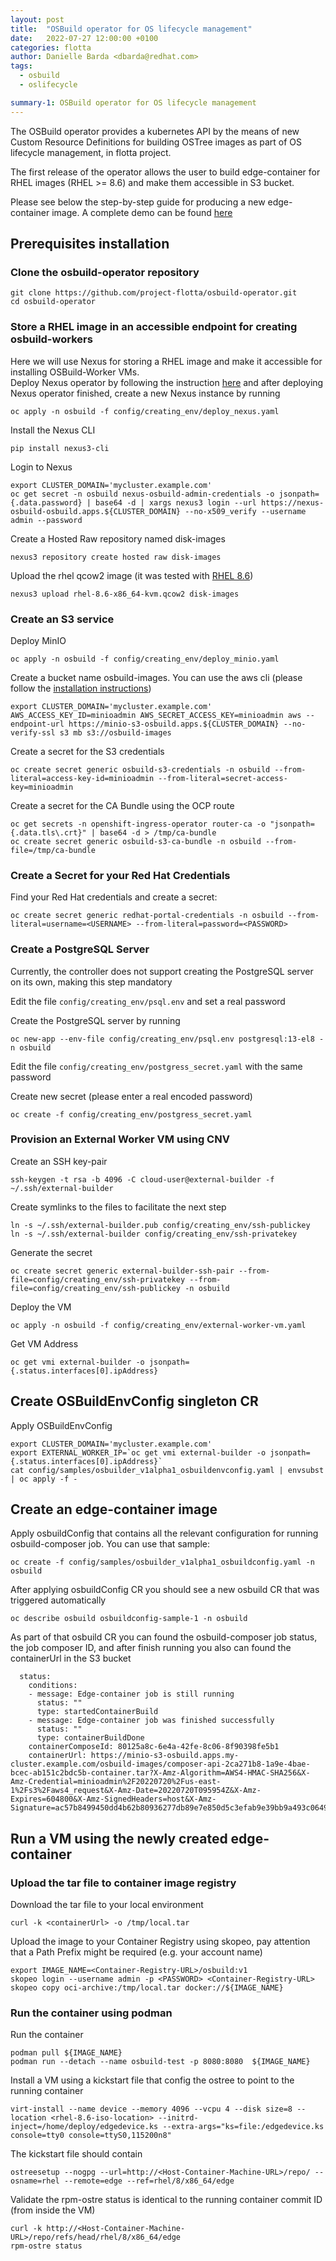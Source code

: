 ```yaml
---
layout: post
title:  "OSBuild operator for OS lifecycle management"
date:   2022-07-27 12:00:00 +0100
categories: flotta
author: Danielle Barda <dbarda@redhat.com>
tags:
  - osbuild
  - oslifecycle 

summary-1: OSBuild operator for OS lifecycle management
---
```


The OSBuild operator provides a kubernetes API by the means of new Custom Resource Definitions for building OSTree images as part of OS lifecycle management,
in flotta project.

The first release of the operator allows the user to build edge-container for RHEL images (RHEL >= 8.6) and make them accessible in S3 bucket.

Please see below the step-by-step guide for producing a new edge-container image.
A complete demo can be found [here](https://www.youtube.com/watch?v=SnNcHToCcDQ)

## Prerequisites installation
### Clone the osbuild-operator repository
```shell
git clone https://github.com/project-flotta/osbuild-operator.git
cd osbuild-operator
```

### Store a RHEL image in an accessible endpoint for creating osbuild-workers
Here we will use Nexus for storing a RHEL image and make it accessible for installing OSBuild-Worker VMs.     
Deploy Nexus operator by following the instruction [here](https://github.com/RedHatGov/nexus-operator#installation) 
and after deploying Nexus operator finished, create a new Nexus instance by running

```shell
oc apply -n osbuild -f config/creating_env/deploy_nexus.yaml
```

Install the Nexus CLI
```shell
pip install nexus3-cli
```

Login to Nexus
```shell
export CLUSTER_DOMAIN='mycluster.example.com'
oc get secret -n osbuild nexus-osbuild-admin-credentials -o jsonpath={.data.password} | base64 -d | xargs nexus3 login --url https://nexus-osbuild-osbuild.apps.${CLUSTER_DOMAIN} --no-x509_verify --username admin --password
```

Create a Hosted Raw repository named disk-images
```shell
nexus3 repository create hosted raw disk-images
```

Upload the rhel qcow2 image (it was tested with [RHEL 8.6](https://access.cdn.redhat.com/content/origin/files/sha256/c9/c9b32bef88d605d754b932aad0140e1955ab9446818c70c4c36ca75d6f442fe9/rhel-8.6-x86_64-kvm.qcow2?user=07786f290529f76887dfea2fc9631d69&_auth_=1659009182_73d2e99e48a4486633a014b63d7e3312))
```shell
nexus3 upload rhel-8.6-x86_64-kvm.qcow2 disk-images
```

### Create an S3 service
Deploy MinIO
```shell
oc apply -n osbuild -f config/creating_env/deploy_minio.yaml

```

Create a bucket name osbuild-images. You can use the aws cli (please follow the [installation instructions](https://docs.aws.amazon.com/cli/latest/userguide/getting-started-install.html))
```shell
export CLUSTER_DOMAIN='mycluster.example.com'
AWS_ACCESS_KEY_ID=minioadmin AWS_SECRET_ACCESS_KEY=minioadmin aws --endpoint-url https://minio-s3-osbuild.apps.${CLUSTER_DOMAIN} --no-verify-ssl s3 mb s3://osbuild-images
```

Create a secret for the S3 credentials
```shell
oc create secret generic osbuild-s3-credentials -n osbuild --from-literal=access-key-id=minioadmin --from-literal=secret-access-key=minioadmin

```
Create a secret for the CA Bundle using the OCP route
```shell
oc get secrets -n openshift-ingress-operator router-ca -o "jsonpath={.data.tls\.crt}" | base64 -d > /tmp/ca-bundle
oc create secret generic osbuild-s3-ca-bundle -n osbuild --from-file=/tmp/ca-bundle

```

### Create a Secret for your Red Hat Credentials

Find your Red Hat credentials and create a secret:
```shell
oc create secret generic redhat-portal-credentials -n osbuild --from-literal=username=<USERNAME> --from-literal=password=<PASSWORD>
```

### Create a PostgreSQL Server
Currently, the controller does not support creating the PostgreSQL server on its own, making this step mandatory

Edit the file `config/creating_env/psql.env` and set a real password

Create the PostgreSQL server by running 
```shell
oc new-app --env-file config/creating_env/psql.env postgresql:13-el8 -n osbuild
```

Edit the file `config/creating_env/postgress_secret.yaml` with the same password

Create new secret (please enter a real encoded password) 
```shell
oc create -f config/creating_env/postgress_secret.yaml
```

### Provision an External Worker VM using CNV
Create an SSH key-pair
```shell
ssh-keygen -t rsa -b 4096 -C cloud-user@external-builder -f ~/.ssh/external-builder
```

Create symlinks to the files to facilitate the next step
```shell
ln -s ~/.ssh/external-builder.pub config/creating_env/ssh-publickey
ln -s ~/.ssh/external-builder config/creating_env/ssh-privatekey
```

Generate the secret
```shell
oc create secret generic external-builder-ssh-pair --from-file=config/creating_env/ssh-privatekey --from-file=config/creating_env/ssh-publickey -n osbuild
```

Deploy the VM
```shell
oc apply -n osbuild -f config/creating_env/external-worker-vm.yaml
```

Get VM Address
```shell
oc get vmi external-builder -o jsonpath={.status.interfaces[0].ipAddress}
```


## Create OSBuildEnvConfig singleton CR ##
Apply OSBuildEnvConfig
```shell
export CLUSTER_DOMAIN='mycluster.example.com'
export EXTERNAL_WORKER_IP=`oc get vmi external-builder -o jsonpath={.status.interfaces[0].ipAddress}`
cat config/samples/osbuilder_v1alpha1_osbuildenvconfig.yaml | envsubst | oc apply -f -
```

## Create an edge-container image ##
Apply osbuildConfig that contains all the relevant configuration for running osbuild-composer job.
You can use that sample:
```shell
oc create -f config/samples/osbuilder_v1alpha1_osbuildconfig.yaml -n osbuild
```

After applying osbuildConfig CR you should see a new osbuild CR that was triggered automatically
```shell
oc describe osbuild osbuildconfig-sample-1 -n osbuild 
```

As part of that osbuild CR you can found the osbuild-composer job status, the job composer ID, and after finish running you also can found the containerUrl in the S3 bucket
```shell
  status:
    conditions:
    - message: Edge-container job is still running
      status: ""
      type: startedContainerBuild
    - message: Edge-container job was finished successfully
      status: ""
      type: containerBuildDone
    containerComposeId: 80125a8c-6e4a-42fe-8c06-8f90398fe5b1
    containerUrl: https://minio-s3-osbuild.apps.my-cluster.example.com/osbuild-images/composer-api-2ca271b8-1a9e-4bae-bcec-ab151c2bdc5b-container.tar?X-Amz-Algorithm=AWS4-HMAC-SHA256&X-Amz-Credential=minioadmin%2F20220720%2Fus-east-1%2Fs3%2Faws4_request&X-Amz-Date=20220720T095954Z&X-Amz-Expires=604800&X-Amz-SignedHeaders=host&X-Amz-Signature=ac57b8499450dd4b62b80936277db89e7e850d5c3efab9e39bb9a493c064921f
```

## Run a VM using the newly created edge-container

### Upload the tar file to container image registry
Download the tar file to your local environment 
```shell
curl -k <containerUrl> -o /tmp/local.tar
```

Upload the image to your Container Registry using skopeo, pay attention that a Path Prefix might be required (e.g. your account name)
```shell
export IMAGE_NAME=<Container-Registry-URL>/osbuild:v1
skopeo login --username admin -p <PASSWORD> <Container-Registry-URL>
skopeo copy oci-archive:/tmp/local.tar docker://${IMAGE_NAME}
```

### Run the container using podman
Run the container
```shell
podman pull ${IMAGE_NAME}
podman run --detach --name osbuild-test -p 8080:8080  ${IMAGE_NAME}
```

Install a VM using a kickstart file that config the ostree to point to the running container
```shell
virt-install --name device --memory 4096 --vcpu 4 --disk size=8 --location <rhel-8.6-iso-location> --initrd-inject=/home/deploy/edgedevice.ks --extra-args="ks=file:/edgedevice.ks console=tty0 console=ttyS0,115200n8"
```

The kickstart file should contain  
```shell
ostreesetup --nogpg --url=http://<Host-Container-Machine-URL>/repo/ --osname=rhel --remote=edge --ref=rhel/8/x86_64/edge
```

Validate the rpm-ostre status is identical to the running container commit ID (from inside the VM)
```shell
curl -k http://<Host-Container-Machine-URL>/repo/refs/head/rhel/8/x86_64/edge
rpm-ostre status
```
